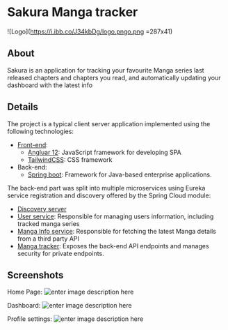 
# Sakura Manga tracker
![Logo](https://i.ibb.co/J34kbDg/logo.pngo.png =287x41)

## About
Sakura is an application for tracking your favourite Manga series last released chapters and chapters you read, and automatically updating your dashboard with the latest info

## Details
The project is a typical client server application implemented using the following technologies:
 - [Front-end](https://github.com/hamzanaciri99/sakura-manga-tracker/tree/master/mangatracker):
	 - [Angluar 12](https://github.com/angular/angular): JavaScript framework for developing SPA
	 - [TailwindCSS](https://github.com/tailwindlabs/tailwindcss): CSS framework
 - Back-end:
	 - [Spring boot](https://github.com/spring-projects/spring-framework): Framework for Java-based enterprise applications.

The back-end part was split into multiple microservices using Eureka service registration and discovery offered by the Spring Cloud module:
 - [Discovery server](https://github.com/hamzanaciri99/sakura-manga-tracker/tree/master/discovery-server)
 - [User service](https://github.com/hamzanaciri99/sakura-manga-tracker/tree/master/user-service): Responsible for managing users information, including tracked manga series
 - [Manga Info service](https://github.com/hamzanaciri99/sakura-manga-tracker/tree/master/manga-info-service): Responsible for fetching the latest Manga details from a third party API
 - [Manga tracker](https://github.com/hamzanaciri99/sakura-manga-tracker/tree/master/manga-tracker): Exposes the back-end API endpoints and manages security for private endpoints.
 

## Screenshots
Home Page:
![enter image description here](https://i.ibb.co/4RNpCvV/Screenshot-from-2021-07-24-15-27-19.png)

Dashboard:
![enter image description here](https://i.ibb.co/jJ99RTR/Screenshot-from-2021-07-24-15-28-01.png)

Profile settings:
![enter image description here](https://i.ibb.co/1vSkgHP/Screenshot-from-2021-07-24-15-29-10.png)
